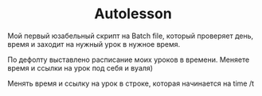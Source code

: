 <h1 align="center">Autolesson</h1>
<p>Мой первый юзабельный скрипт на Batch file, который проверяет день, время и заходит на нужный урок в нужное время.</p>
<p>По дефолту выставлено расписание моих уроков в времени. Меняете время и ссылки на урок под себя и вуаля)</p>
<p>Менять время и ссылку на урок в строке, которая начинается на time /t </p>
